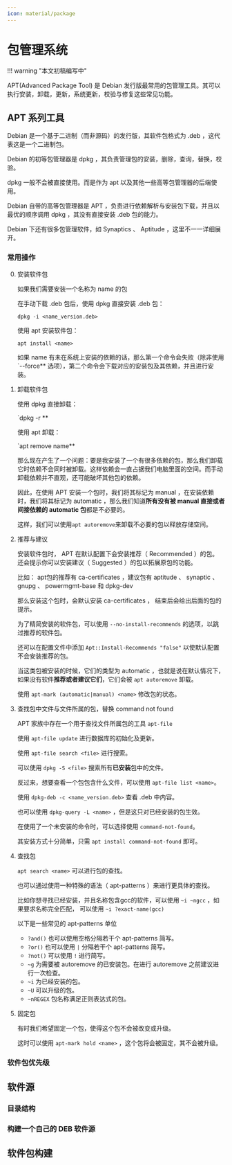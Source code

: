 ```yaml
---
icon: material/package
---
```


# 包管理系统

!!! warning "本文初稿编写中"

<!-- 简介 -->

APT(Advanced Package Tool) 是 Debian 发行版最常用的包管理工具。其可以执行安装，卸载，更新，系统更新，校验与修复这些常见功能。

## APT 系列工具

Debian 是一个基于二进制（而非源码）的发行版，其软件包格式为 .deb ，这代表这是一个二进制包。

Debian 的初等包管理器是 dpkg ，其负责管理包的安装，删除，查询，替换，校验。

dpkg 一般不会被直接使用。而是作为 apt 以及其他一些高等包管理器的后端使用。

Debian 自带的高等包管理器是 APT ，负责进行依赖解析与安装包下载，并且以最优的顺序调用 dpkg ，其没有直接安装 .deb 包的能力。

Debian 下还有很多包管理软件，如 Synaptics 、 Aptitude ，这里不一一详细展开。

### 常用操作

0. 安装软件包

   如果我们需要安装一个名称为 name 的包
   
   在手动下载 .deb 包后，使用 dpkg 直接安装 .deb 包：
   
   `dpkg -i <name_version.deb>`
   
   使用 apt 安装软件包：
   
   `apt install <name>`
   
   如果 name 有未在系统上安装的依赖的话，那么第一个命令会失败（除非使用 `--force** 选项），第二个命令会下载对应的安装包及其依赖，并且进行安装。
   
0. 卸载软件包

   使用 dpkg 直接卸载：
   
   `dpkg -r <name>**
   
   使用 apt 卸载：
   
   `apt remove name**
   
   那么现在产生了一个问题：要是我安装了一个有很多依赖的包，那么我们卸载它时依赖不会同时被卸载。这样依赖会一直占据我们电脑里面的空间。而手动卸载依赖并不直观，还可能破坏其他包的依赖。
   
   因此，在使用 APT 安装一个包时，我们将其标记为 manual ，在安装依赖时，我们将其标记为 automatic ，那么我们知道**所有没有被 manual 直接或者间接依赖的 automatic 包**都是不必要的。
   
   这样，我们可以使用`apt autoremove`来卸载不必要的包以释放存储空间。

0. 推荐与建议

   安装软件包时， APT 在默认配置下会安装推荐（ Recommended ）的包。 还会提示你可以安装建议（ Suggested ）的包以拓展原包的功能。
   
   比如： apt包的推荐有 ca-certificates ，建议包有 aptitude 、 synaptic 、 gnupg 、 powermgmt-base 和 dpkg-dev
   
   那么安装这个包时，会默认安装 ca-certificates ， 结束后会给出后面的包的提示。
   
   为了精简安装的软件包，可以使用 `--no-install-recommends` 的选项，以跳过推荐的软件包。
   
   还可以在配置文件中添加 `Apt::Install-Recommends "false"` 以使默认配置不会安装推荐的包。
   
   当这类包被安装的时候，它们的类型为 automatic ，也就是说在默认情况下，如果没有软件**推荐或者建议它们**，它们会被 `apt autoremove` 卸载。
    
   使用 `apt-mark (automatic|manual) <name>` 修改包的状态。
   
0. 查找包中文件与文件所属的包，替换 command not found
   
   APT 家族中存在一个用于查找文件所属包的工具 `apt-file`
   
   使用 `apt-file update` 进行数据库的初始化及更新。
   
   使用 `apt-file search <file>` 进行搜索。
   
   可以使用 `dpkg -S <file>` 搜索所有**已安装**包中的文件。
   
   反过来，想要查看一个包包含什么文件，可以使用 `apt-file list <name>`。
   
   使用 `dpkg-deb -c <name_version.deb>` 查看 .deb 中内容。
   
   也可以使用 `dpkg-query -L <name>` ，但是这只对已经安装的包生效。
   
   在使用了一个未安装的命令时，可以选择使用 `command-not-found`。
   
   其安装方式十分简单，只需 `apt install command-not-found` 即可。
   
0. 查找包

   `apt search <name>` 可以进行包的查找。
   
   也可以通过使用一种特殊的语法（ apt-patterns ）来进行更具体的查找。
   
   比如你想寻找已经安装，并且名称包含gcc的软件，可以使用 `~i ~ngcc` ，如果要求名称完全匹配， 可以使用 `~i ?exact-name(gcc)`
   
   以下是一些常见的 apt-patterns 单位
   
   - `?and()` 也可以使用空格分隔若干个 apt-patterns 简写。
   - `?or()` 也可以使用 `|` 分隔若干个 apt-patterns 简写。
   - `?not()` 可以使用 `!` 进行简写。
   - `~g` 为需要被 autoremove 的已安装包。在进行 autoremove 之前建议进行一次检查。
   - `~i` 为已经安装的包。
   - `~U` 可以升级的包。
   - `~nREGEX` 包名称满足正则表达式的包。
   
0. 固定包

   有时我们希望固定一个包，使得这个包不会被改变或升级。
   
   这时可以使用 `apt-mark hold <name>` ，这个包将会被固定，其不会被升级。
 
<!-- automatic 和 manual 安装的区别，autoremove 的功能 -->
<!-- "Recommends", "Suggests" 等是什么；在需要精简的场合使用 --no-install-recommends 避免安装不必要的软件包 -->
<!-- 查找某个文件可以由什么包提供，查找某个包提供了什么文件 -->
<!-- APT pattern（例如查找系统中状态为 local 的软件包） -->
<!-- 如何固定一个软件包的版本（避免被升级） -->
<!-- 配置自动升级 (unattended-upgrade) -->
<!-- aptitude 简介 -->
<!-- 检查已安装软件包完整性 -->

### 软件包优先级

<!-- 介绍 apt-cache policy 工具的使用 -->
<!-- 如何编写 /etc/apt/preferences.d/ 配置，举一些例子 -->

## 软件源

### 目录结构

### 构建一个自己的 DEB 软件源

<!-- 可参考 https://github.com/USTC-vlab/deb -->

## 软件包构建

<!-- DEB 软件包的结构 -->
<!-- 如何从已有的 DEB 源码包打自己的 patch 并重新打包 -->
<!-- 如何为第三方软件打包 -->

<!-- ------ -->
<!-- 在 Linux 系统中往往有一些系统负责软件的安装，升级，卸载。这个系统被称作包管理器（Package Manager）。

包管理器的范畴较广：管理系统的，比如 apt，zypper；管理环境的，比如 conda；管理语言包的，比如 pip，gem；有一些包管理器甚至是语言的“附属”，如 cargo

本文将着重讲解 Debian 的包管理器。

Debian 的包管理器是 APT（**A**dvanced **p**ackage **t**ool）& dpkg 其中，dpkg 负责中低层操作，包括.deb 包的安装，卸载，以及信息查询，dpkg 还可以检查依赖的安装情况。

APT 主要功能是解析包的依赖信息，从线上（或线下）的软件仓库（repository）下载（离线下载）.deb 软件包，然后按照合理的顺序调用 `dpkg`，在必要时使用 `--force`。

## dpkg 安装一个包（.deb）的过程

!!! warning "请勿手动安装包"
    在生产环境中，请使用 apt 安装 deb 包。本部分仅用于展示 dpkg 实际完成的工作。

在这一段中，可以自己手操（其实建议不要）安装若干包，这里以 `apt-utils` 为例进行演示，这个包的依赖在 debian 环境中应当已经被配置完成。

1. 准备工作：获得 `apt-utils` 的下载地址，并且在系统中下载。创建 /tmp/install-temp 文件夹。

    ```bash
    cd /tmp
    mkdir install-temp
    cd install-temp
    wget http://ftp.cn.debian.org/debian/pool/main/a/apt/apt-utils_2.7.12_amd64.deb

    # 可以观察包的内容
    # dpkg -c apt-utils_2.7.12_amd64.deb
    # apt-file list apt-utils # 这个命令位于 apt-file 包中
    ```

2. 解包

    ```bash
    ar -x apt-utils_2.7.12_amd64.deb

    # 可以使用以下命令代替

    dpkg-deb -R apt-utils_2.7.12_amd64.deb .

    # 注意两者结果不同，可以尝试并且观察区别
    ```

3. 移动文件

    将文件移动至其安装位置，该包结构十分简单，可以直接操作。

    这个过程其实包含在解包中。

    ```bash
    sudo tar xpvf data.tar.xf --directory=/

    # 或者......

    sudo rsync -av usr /
    ```

4. 在 dpkg 的辅助文件中修改为已安装

    复制 control.tar.xz 中的 control，并添加到/var/lib/dpkg/status 中的合适位置，添加 Status 行目

    将 control.tar.xz 中的 md5sum 移动到/var/lib/dpkg/list/包名.md5sum

    ```bash
    tar tf /tmp/install-temp/data.tar.xz | sed -e 's/^.//' -e 's/^\/$/\/\./' > /var/lib/dpkg/list/包名.list
    ```

    这个包的结构十分简单，仅作参考用，大多数的包包含 preinst，postinst，conffiles，prerm，postrm 等附加属性，安装过程步骤比该例复杂很多，因此请慎重（不要）使用以上步骤！尽可能使用 dpkg 等工具进行包的操作。

## 配置文件与辅助文件

`dpkg` 的配置文件位于 `/etc/dpkg/`，辅助文件位于 `/var/lib/dpkg/`。

APT 的配置文件位于 `/etc/apt`，辅助文件位于 `/var/lib/apt`。

可以观察 `/var/lib/apt/lists` 中的文件作为参考

TODO

## 重要而不常见的功能

TODO -->

